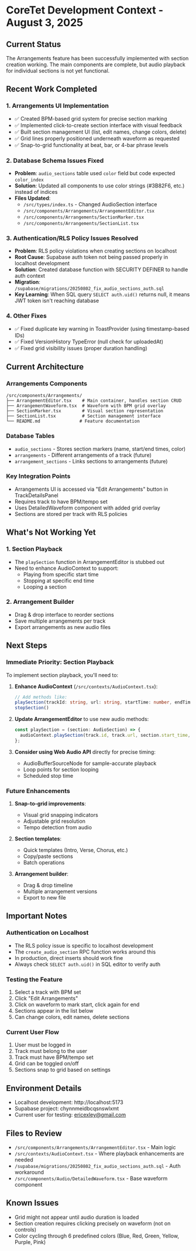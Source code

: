 # CoreTet Development Context - August 3, 2025

## Current Status
The Arrangements feature has been successfully implemented with section creation working. The main components are complete, but audio playback for individual sections is not yet functional.

## Recent Work Completed

### 1. Arrangements UI Implementation
- ✅ Created BPM-based grid system for precise section marking
- ✅ Implemented click-to-create section interface with visual feedback
- ✅ Built section management UI (list, edit names, change colors, delete)
- ✅ Grid lines properly positioned underneath waveform as requested
- ✅ Snap-to-grid functionality at beat, bar, or 4-bar phrase levels

### 2. Database Schema Issues Fixed
- **Problem**: `audio_sections` table used `color` field but code expected `color_index`
- **Solution**: Updated all components to use color strings (#3B82F6, etc.) instead of indices
- **Files Updated**:
  - `/src/types/index.ts` - Changed AudioSection interface
  - `/src/components/Arrangements/ArrangementEditor.tsx`
  - `/src/components/Arrangements/SectionMarker.tsx`
  - `/src/components/Arrangements/SectionList.tsx`

### 3. Authentication/RLS Policy Issues Resolved
- **Problem**: RLS policy violations when creating sections on localhost
- **Root Cause**: Supabase auth token not being passed properly in localhost development
- **Solution**: Created database function with SECURITY DEFINER to handle auth context
- **Migration**: `/supabase/migrations/20250802_fix_audio_sections_auth.sql`
- **Key Learning**: When SQL query `SELECT auth.uid()` returns null, it means JWT token isn't reaching database

### 4. Other Fixes
- ✅ Fixed duplicate key warning in ToastProvider (using timestamp-based IDs)
- ✅ Fixed VersionHistory TypeError (null check for uploadedAt)
- ✅ Fixed grid visibility issues (proper duration handling)

## Current Architecture

### Arrangements Components
```
/src/components/Arrangements/
├── ArrangementEditor.tsx    # Main container, handles section CRUD
├── ArrangementWaveform.tsx  # Waveform with BPM grid overlay
├── SectionMarker.tsx        # Visual section representation
├── SectionList.tsx          # Section management interface
└── README.md               # Feature documentation
```

### Database Tables
- `audio_sections` - Stores section markers (name, start/end times, color)
- `arrangements` - Different arrangements of a track (future)
- `arrangement_sections` - Links sections to arrangements (future)

### Key Integration Points
- Arrangements UI is accessed via "Edit Arrangements" button in TrackDetailsPanel
- Requires track to have BPM/tempo set
- Uses DetailedWaveform component with added grid overlay
- Sections are stored per track with RLS policies

## What's Not Working Yet

### 1. Section Playback
- The `playSection` function in ArrangementEditor is stubbed out
- Need to enhance AudioContext to support:
  - Playing from specific start time
  - Stopping at specific end time
  - Looping a section

### 2. Arrangement Builder
- Drag & drop interface to reorder sections
- Save multiple arrangements per track
- Export arrangements as new audio files

## Next Steps

### Immediate Priority: Section Playback
To implement section playback, you'll need to:

1. **Enhance AudioContext** (`/src/contexts/AudioContext.tsx`):
   ```typescript
   // Add methods like:
   playSection(trackId: string, url: string, startTime: number, endTime: number, loop?: boolean)
   stopSection()
   ```

2. **Update ArrangementEditor** to use new audio methods:
   ```typescript
   const playSection = (section: AudioSection) => {
     audioContext.playSection(track.id, track.url, section.start_time, section.end_time, true);
   };
   ```

3. **Consider using Web Audio API** directly for precise timing:
   - AudioBufferSourceNode for sample-accurate playback
   - Loop points for section looping
   - Scheduled stop time

### Future Enhancements
1. **Snap-to-grid improvements**:
   - Visual grid snapping indicators
   - Adjustable grid resolution
   - Tempo detection from audio

2. **Section templates**:
   - Quick templates (Intro, Verse, Chorus, etc.)
   - Copy/paste sections
   - Batch operations

3. **Arrangement builder**:
   - Drag & drop timeline
   - Multiple arrangement versions
   - Export to new file

## Important Notes

### Authentication on Localhost
- The RLS policy issue is specific to localhost development
- The `create_audio_section` RPC function works around this
- In production, direct inserts should work fine
- Always check `SELECT auth.uid()` in SQL editor to verify auth

### Testing the Feature
1. Select a track with BPM set
2. Click "Edit Arrangements"
3. Click on waveform to mark start, click again for end
4. Sections appear in the list below
5. Can change colors, edit names, delete sections

### Current User Flow
1. User must be logged in
2. Track must belong to the user
3. Track must have BPM/tempo set
4. Grid can be toggled on/off
5. Sections snap to grid based on settings

## Environment Details
- Localhost development: http://localhost:5173
- Supabase project: chynnmeidbcqsnswlxmt
- Current user for testing: ericexley@gmail.com

## Files to Review
- `/src/components/Arrangements/ArrangementEditor.tsx` - Main logic
- `/src/contexts/AudioContext.tsx` - Where playback enhancements are needed
- `/supabase/migrations/20250802_fix_audio_sections_auth.sql` - Auth workaround
- `/src/components/Audio/DetailedWaveform.tsx` - Base waveform component

## Known Issues
- Grid might not appear until audio duration is loaded
- Section creation requires clicking precisely on waveform (not on controls)
- Color cycling through 6 predefined colors (Blue, Red, Green, Yellow, Purple, Pink)